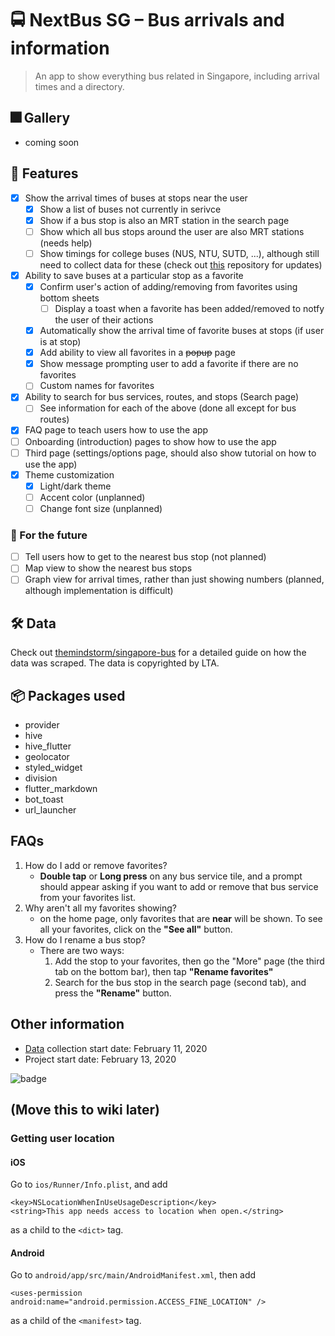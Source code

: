 # 🚍 NextBus SG – Bus arrivals and information
> An app to show everything bus related in Singapore, including arrival times and a directory.

## 🎆 Gallery
- coming soon

## 🚀 Features
- [x] Show the arrival times of buses at stops near the user
  - [x] Show a list of buses not currently in serivce
  - [x] Show if a bus stop is also an MRT station in the search page
  - [ ] Show which all bus stops around the user are also MRT stations (needs help)
  - [ ] Show timings for college buses (NUS, NTU, SUTD, ...), although still need to collect data for these (check out [this](https://github.com/themindstorm/singapore-bus) repository for updates)
- [x] Ability to save buses at a particular stop as a favorite
  - [x] Confirm user's action of adding/removing from favorites using bottom sheets
    - [ ] Display a toast when a favorite has been added/removed to notfy the user of their actions
  - [x] Automatically show the arrival time of favorite buses at stops (if user is at stop)
  - [x] Add ability to view all favorites in a ~~popup~~ page
  - [x] Show message prompting user to add a favorite if there are no favorites
  - [ ] Custom names for favorites
- [x] Ability to search for bus services, routes, and stops (Search page)
  - [ ] See information for each of the above (done all except for bus routes)
- [x] FAQ page to teach users how to use the app
- [ ] Onboarding (introduction) pages to show how to use the app
- [ ] Third page (settings/options page, should also show tutorial on how to use the app)
- [x] Theme customization 
  - [x] Light/dark theme
  - [ ] Accent color (unplanned)
  - [ ] Change font size (unplanned)

### 🧨 For the future
- [ ] Tell users how to get to the nearest bus stop (not planned)
- [ ] Map view to show the nearest bus stops
- [ ] Graph view for arrival times, rather than just showing numbers (planned, although implementation is difficult)

## 🛠 Data
Check out [themindstorm/singapore-bus](https://github.com/themindstorm/singapore-bus) for a detailed guide on how the data was scraped. The data is copyrighted by LTA.

## 📦 Packages used
- provider
- hive
- hive_flutter
- geolocator
- styled_widget
- division
- flutter_markdown
- bot_toast
- url_launcher

## FAQs
1. How do I add or remove favorites?
   - **Double tap** or **Long press** on any bus service tile, and a prompt should appear asking if you want to add or remove that bus service from your favorites list.
2. Why aren't all my favorites showing?
   - on the home page, only favorites that are **near** will be shown. To see all your favorites, click on the **"See all"** button.
3. How do I rename a bus stop?
    - There are two ways:
      1. Add the stop to your favorites, then go the "More" page (the third tab on the bottom bar), then tap **"Rename favorites"**
      2. Search for the bus stop in the search page (second tab), and press the **"Rename"** button.

## Other information
- [Data](https://github.com/themindstorm/singapore-bus) collection start date: February 11, 2020
- Project start date: February 13, 2020 

![badge](https://img.shields.io/badge/Made%20With-Flutter-blue?style=for-the-badge)

## (Move this to wiki later)
### Getting user location
#### iOS

Go to `ios/Runner/Info.plist`, and add 
```
<key>NSLocationWhenInUseUsageDescription</key>
<string>This app needs access to location when open.</string>
``` 

as a child to the `<dict>` tag.

#### Android
Go to `android/app/src/main/AndroidManifest.xml`, then add 
```
<uses-permission android:name="android.permission.ACCESS_FINE_LOCATION" />
```

as a child of the `<manifest>` tag.
